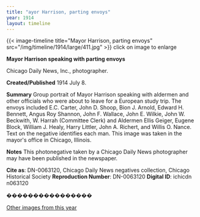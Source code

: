 ```yaml
---
title: "ayor Harrison, parting envoys"
year: 1914
layout: timeline
---
```


{{< image-timeline title="Mayor Harrison, parting envoys" src="/img/timeline/1914/large/411.jpg" >}}
click on image to enlarge

__**Mayor Harrison speaking with parting envoys**__

Chicago Daily News, Inc., photographer.

**Created/Published**
1914 July 8.

**Summary**
Group portrait of Mayor Harrison speaking with aldermen and other officials who were about to leave for a European study trip. The envoys included E.C. Carter, John D. Shoop, Bion J. Arnold, Edward H. Bennett, Angus Roy Shannon, John F. Wallace, John E. Wilkie, John W. Beckwith, W. Harrah (Committee Clerk) and Aldermen Ellis Geiger, Eugene Block, William J. Healy, Harry Littler, John A. Richert, and Willis O. Nance. Text on the negative identifies each man. This image was taken in the mayor's office in Chicago, Illinois.

**Notes**
This photonegative taken by a Chicago Daily News photographer may have been published in the newspaper.

__Cite as__: DN-0063120, Chicago Daily News negatives collection, Chicago Historical Society
__Reproduction Number__: DN-0063120
__Digital ID__: ichicdn n063120

���������������� 

[Other images from this year](/historical/timeline/1914)